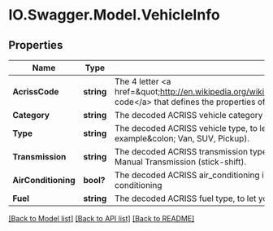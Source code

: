 # IO.Swagger.Model.VehicleInfo
## Properties

Name | Type | Description | Notes
------------ | ------------- | ------------- | -------------
**AcrissCode** | **string** | The 4 letter &lt;a href&#x3D;\&quot;http://en.wikipedia.org/wiki/ACRISS_Car_Classification_Code\&quot;&gt;ACRISS code&lt;/a&gt; that defines the properties of vehicle being rented. | 
**Category** | **string** | The decoded ACRISS vehicle category (For example&amp;colon; Economy, Luxury, Standard). | 
**Type** | **string** | The decoded ACRISS vehicle type, to let you know what kind of vehicle this is (For example&amp;colon; Van, SUV, Pickup). | [optional] 
**Transmission** | **string** | The decoded ACRISS transmission type, to let you know if this vehicle is Automatic or Manual Transmission (stick-shift). | [optional] 
**AirConditioning** | **bool?** | The decoded ACRISS air_conditioning information, to let you know if this vehicle has air conditioning | [optional] 
**Fuel** | **string** | The decoded ACRISS fuel type, to let you know if this vehicle is hybrid, electric, etc. | [optional] 

[[Back to Model list]](../README.md#documentation-for-models) [[Back to API list]](../README.md#documentation-for-api-endpoints) [[Back to README]](../README.md)

